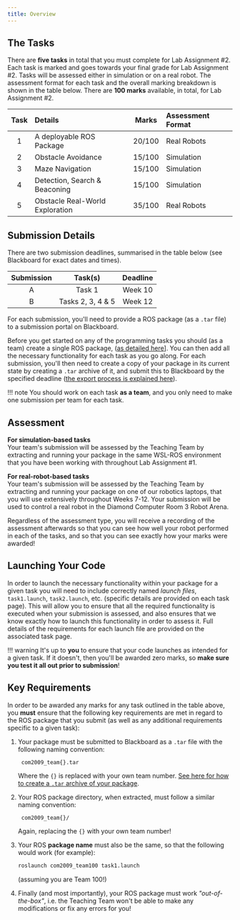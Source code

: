 ```yaml
---  
title: Overview  
---  
```


## The Tasks

There are **five tasks** in total that you must complete for Lab Assignment #2. Each task is marked and goes towards your final grade for Lab Assignment #2. Tasks will be assessed either in simulation or on a real robot. The assessment format for each task and the overall marking breakdown is shown in the table below. There are **100 marks** available, in total, for Lab Assignment #2.

<center>

| Task | Details | Marks | Assessment Format |
| :---: | :---   | :---: | :--- |
| 1 | A deployable ROS Package | 20/100 | Real Robots |
| 2 | Obstacle Avoidance | 15/100 | Simulation |
| 3 | Maze Navigation | 15/100 | Simulation |
| 4 | Detection, Search & Beaconing | 15/100 | Simulation |
| 5 | Obstacle Real-World Exploration | 35/100 | Real Robots | 

</center>

## Submission Details

There are two submission deadlines, summarised in the table below (see Blackboard for exact dates and times).

<center>

| Submission | Task(s) | Deadline | 
| :---: | :---: | :---: |
| A | Task 1 | Week 10 |
| B | Tasks 2, 3, 4 & 5 | Week 12 | 

</center>

For each submission, you'll need to provide a ROS package (as a `.tar` file) to a submission portal on Blackboard. 

Before you get started on any of the programming tasks you should (as a team) create a single ROS package, ([as detailed here](../getting-started/#create-pkg)]. You can then add all the necessary functionality for each task as you go along. For each submission, you'll then need to create a copy of your package in its current state by creating a `.tar` archive of it, and submit this to Blackboard by the specified deadline ([the export process is explained here](../submission)). 

!!! note
    You should work on each task **as a team**, and you only need to make one submission per team for each task.

## Assessment

**For simulation-based tasks**  
Your team's submission will be assessed by the Teaching Team by extracting and running your package in the same WSL-ROS environment that you have been working with throughout Lab Assignment #1.

**For real-robot-based tasks**  
Your team's submission will be assessed by the Teaching Team by extracting and running your package on one of our robotics laptops, that you will use extensively throughout Weeks 7-12. Your submission will be used to control a real robot in the Diamond Computer Room 3 Robot Arena.

Regardless of the assessment type, you will receive a recording of the assessment afterwards so that you can see how well your robot performed in each of the tasks, and so that you can see exactly how your marks were awarded!

## Launching Your Code

In order to launch the necessary functionality within your package for a given task you will need to include correctly named *launch files*, `task1.launch`, `task2.launch`, etc. (specific details are provided on each task page). This will allow you to ensure that all the required functionality is executed when your submission is assessed, and also ensures that we know exactly how to launch this functionality in order to assess it. Full details of the requirements for each launch file are provided on the associated task page.

!!! warning 
    It's up to **you** to ensure that your code launches as intended for a given task. If it doesn't, then you'll be awarded zero marks, so **make sure you test it all out prior to submission**! 

## Key Requirements

In order to be awarded any marks for any task outlined in the table above, you **must** ensure that the following key requirements are met in regard to the ROS package that you submit (as well as any additional requirements specific to a given task):

1. Your package must be submitted to Blackboard as a `.tar` file with the following naming convention:

        com2009_team{}.tar
  
    Where the `{}` is replaced with your own team number. [See here for how to create a `.tar` archive of your package](../submission).
  
1. Your ROS package directory, when extracted, must follow a similar naming convention:

        com2009_team{}/

    Again, replacing the `{}` with your own team number!

1. Your ROS **package name** must also be the same, so that the following would work (for example):

    ```bash
    roslaunch com2009_team100 task1.launch
    ```

    (assuming you are Team 100!)

1. Finally (and most importantly), your ROS package must work *"out-of-the-box"*, i.e. the Teaching Team won't be able to make any modifications or fix any errors for you! 
